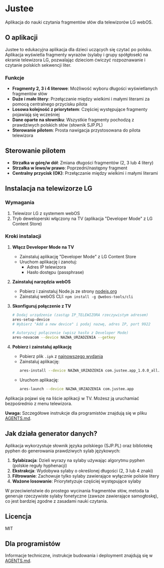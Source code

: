 # Justee

Aplikacja do nauki czytania fragmentów słów dla telewizorów LG webOS.

## O aplikacji

Justee to edukacyjna aplikacja dla dzieci uczących się czytać po polsku.
Aplikacja wyświetla fragmenty wyrazów (sylaby i grupy spółgłosek) na ekranie
telewizora LG, pozwalając dzieciom ćwiczyć rozpoznawanie i czytanie polskich
sekwencji liter.

### Funkcje

- **Fragmenty 2, 3 i 4 literowe**: Możliwość wyboru długości wyświetlanych
  fragmentów słów
- **Duże i małe litery**: Przełączanie między wielkimi i małymi literami za
  pomocą centralnego przycisku pilota
- **Losowa kolejność z priorytetem**: Częściej występujące fragmenty pojawiają
  się wcześniej
- **Dane oparte na słowniku**: Wszystkie fragmenty pochodzą z prawdziwych
  polskich słów (słownik SJP.PL)
- **Sterowanie pilotem**: Prosta nawigacja przystosowana do pilota telewizora

## Sterowanie pilotem

- **Strzałka w górę/w dół**: Zmiana długości fragmentów (2, 3 lub 4 litery)
- **Strzałka w lewo/w prawo**: Poprzedni/następny fragment
- **Centralny przycisk (OK)**: Przełączanie między wielkimi i małymi literami

## Instalacja na telewizorze LG

### Wymagania

1.  Telewizor LG z systemem webOS
2.  Tryb deweloperski włączony na TV (aplikacja "Developer Mode" z LG Content
    Store)

### Kroki instalacji

1.  **Włącz Developer Mode na TV**

    - Zainstaluj aplikację "Developer Mode" z LG Content Store
    - Uruchom aplikację i zanotuj:
      - Adres IP telewizora
      - Hasło dostępu (passphrase)

2.  **Zainstaluj narzędzia webOS**

    - Pobierz i zainstaluj Node.js ze strony [nodejs.org]
    - Zainstaluj webOS CLI: `npm install -g @webos-tools/cli`

3.  **Skonfiguruj połączenie z TV**

    ``` bash
    # Dodaj urządzenie (zastąp IP_TELEWIZORA rzeczywistym adresem)
    ares-setup-device
    # Wybierz "Add a new device" i podaj nazwę, adres IP, port 9922

    # Autoryzuj połączenie (wpisz hasło z Developer Mode)
    ares-novacom --device NAZWA_URZADZENIA --getkey
    ```

4.  **Pobierz i zainstaluj aplikację**

    - Pobierz plik `.ipk` z [najnowszego wydania]
    - Zainstaluj aplikację:
      ``` bash
      ares-install --device NAZWA_URZADZENIA com.justee.app_1.0.0_all.ipk
      ```
    - Uruchom aplikację:
      ``` bash
      ares-launch --device NAZWA_URZADZENIA com.justee.app
      ```

Aplikacja pojawi się na liście aplikacji w TV. Możesz ją uruchamiać bezpośrednio
z menu telewizora.

**Uwaga:** Szczegółowe instrukcje dla programistów znajdują się w pliku
[AGENTS.md].

## Jak działa generator danych?

Aplikacja wykorzystuje słownik języka polskiego (SJP.PL) oraz bibliotekę pyphen
do generowania prawdziwych sylab językowych:

1.  **Sylabizacja**: Dzieli wyrazy na sylaby używając algorytmu pyphen (polskie
    reguły hyphenacji)
2.  **Ekstrakcja**: Wydobywa sylaby o określonej długości (2, 3 lub 4 znaki)
3.  **Filtrowanie**: Zachowuje tylko sylaby zawierające wyłącznie polskie litery
4.  **Ważone losowanie**: Priorytetyzuje częściej występujące sylaby

W przeciwieństwie do prostego wycinania fragmentów słów, metoda ta generuje
rzeczywiste sylaby fonetyczne (zawsze zawierające samogłoskę), co jest bardziej
zgodne z zasadami nauki czytania.

## Licencja

MIT

## Dla programistów

Informacje techniczne, instrukcje budowania i deployment znajdują się w
[AGENTS.md].

  [nodejs.org]: https://nodejs.org/
  [najnowszego wydania]: ../../releases
  [AGENTS.md]: AGENTS.md
